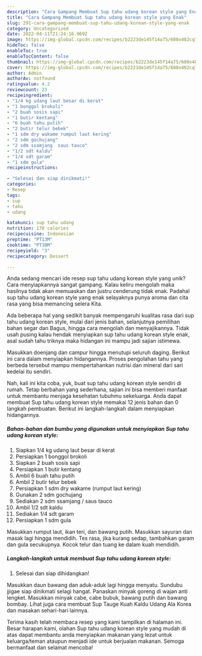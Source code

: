 ```yaml
---
description: "Cara Gampang Membuat Sup tahu udang korean style yang Enak"
title: "Cara Gampang Membuat Sup tahu udang korean style yang Enak"
slug: 291-cara-gampang-membuat-sup-tahu-udang-korean-style-yang-enak
category: Uncategorized
date: 2022-04-11T21:24:16.969Z
image: https://img-global.cpcdn.com/recipes/b2223de145f14a75/680x482cq70/sup-tahu-udang-korean-style-foto-resep-utama.jpg
hideToc: false
enableToc: true
enableTocContent: false
thumbnail: https://img-global.cpcdn.com/recipes/b2223de145f14a75/680x482cq70/sup-tahu-udang-korean-style-foto-resep-utama.jpg
cover: https://img-global.cpcdn.com/recipes/b2223de145f14a75/680x482cq70/sup-tahu-udang-korean-style-foto-resep-utama.jpg
author: Admin
authorAv: notfound
ratingvalue: 4.2
reviewcount: 23
recipeingredient:
- "1/4 kg udang laut besar di kerat"
- "1 bonggol brokoli"
- "2 buah sosis sapi"
- "1 butir kentang"
- "6 buah tahu putih"
- "2 butir telur bebek"
- "1 sdm dry wakame rumput laut kering"
- "2 sdm gochujang"
- "2 sdm ssamjang  saus tauco"
- "1/2 sdt kaldu"
- "1/4 sdt garam"
- "1 sdm gula"
recipeinstructions:

- "Selesai dan siap dinikmati!"
categories:
- Resep
tags:
- sup
- tahu
- udang

katakunci: sup tahu udang 
nutrition: 178 calories
recipecuisine: Indonesian
preptime: "PT13M"
cooktime: "PT30M"
recipeyield: "3"
recipecategory: Dessert

---
```





Anda sedang mencari ide resep sup tahu udang korean style yang unik? Cara menyiapkannya sangat gampang. Kalau keliru mengolah maka hasilnya tidak akan memuaskan dan justru cenderung tidak enak. Padahal sup tahu udang korean style yang enak selayaknya punya aroma dan cita rasa yang bisa memancing selera Kita.





Ada beberapa hal yang sedikit banyak mempengaruhi kualitas rasa dari sup tahu udang korean style, mulai dari jenis bahan, selanjutnya pemilihan bahan segar dan Bagus, hingga cara mengolah dan menyajikannya. Tidak usah pusing kalau hendak menyiapkan sup tahu udang korean style enak,      asal sudah tahu triknya maka hidangan ini mampu jadi sajian istimewa.














Masukkan doenjang dan campur hingga menutupi seluruh daging. Berikut ini cara dalam menyiapkan hidangannya. Proses pengolahan tahu yang berbeda tersebut mampu mempertahankan nutrisi dan mineral dari sari kedelai itu sendiri.






Nah, kali ini kita coba, yuk, buat sup tahu udang korean style sendiri di rumah. Tetap berbahan yang sederhana, sajian ini bisa memberi manfaat untuk membantu menjaga kesehatan tubuhmu sekeluarga. Anda dapat membuat Sup tahu udang korean style memakai 12 jenis bahan dan 0 langkah pembuatan. Berikut ini langkah-langkah dalam menyiapkan hidangannya.

<!--inarticleads1-->

##### Bahan-bahan dan bumbu yang digunakan untuk menyiapkan Sup tahu udang korean style:

1. Siapkan 1/4 kg udang laut besar di kerat
1. Persiapkan 1 bonggol brokoli
1. Siapkan 2 buah sosis sapi
1. Persiapkan 1 butir kentang
1. Ambil 6 buah tahu putih
1. Ambil 2 butir telur bebek
1. Persiapkan 1 sdm dry wakame (rumput laut kering)
1. Gunakan 2 sdm gochujang
1. Sediakan 2 sdm ssamjang / saus tauco
1. Ambil 1/2 sdt kaldu
1. Sediakan 1/4 sdt garam
1. Persiapkan 1 sdm gula


Masukkan rumput laut, ikan teri, dan bawang putih. Masukkan sayuran dan masak lagi hingga mendidih. Tes rasa, jika kurang sedap, tambahkan garam dan gula secukupnya. Kocok telur dan tuang ke dalam kuah mendidih. 

<!--inarticleads2-->

##### Langkah-langkah untuk membuat Sup tahu udang korean style:


1. Selesai dan siap dihidangkan!

Masukkan daun bawang dan aduk-aduk lagi hingga menyatu. Sundubu jjigae siap dinikmati selagi hangat. Panaskan minyak goreng di wajan anti lengket. Masukkan minyak cabe, cabe bubuk, bawang putih dan bawang bombay. Lihat juga cara membuat Sup Tauge Kuah Kaldu Udang Ala Korea dan masakan sehari-hari lainnya. 

Terima kasih telah membaca resep yang kami tampilkan di halaman ini. Besar harapan kami, olahan Sup tahu udang korean style yang mudah di atas dapat membantu anda menyiapkan makanan yang lezat untuk keluarga/teman ataupun menjadi ide untuk berjualan makanan. Semoga bermanfaat dan selamat mencoba!
